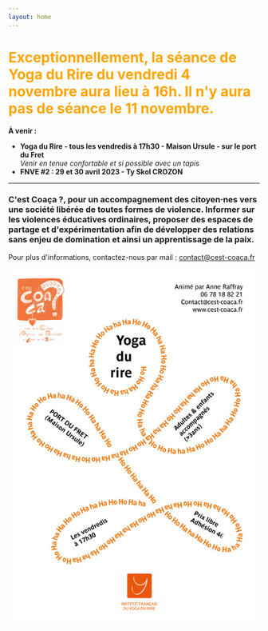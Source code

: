 ```yaml
---
layout: home
---
```

<font color=orange>
<h1> Exceptionnellement, la séance de Yoga du Rire du vendredi 4 novembre aura lieu à 16h. Il n'y aura pas de séance le 11 novembre.</h1>
</font>

**À venir :**
- **Yoga du Rire - tous les vendredis à 17h30 - Maison Ursule - sur le port du Fret**  
*Venir en tenue confortable  et si possible avec un tapis*
- **FNVE #2 : 29 et 30 avril 2023 - Ty Skol CROZON**

*******

### **C'est Coaça ?**, pour un accompagnement des citoyen·nes vers une société libérée de toutes formes de violence. Informer sur les violences éducatives ordinaires, proposer des espaces de partage et d'expérimentation afin de développer des relations sans enjeu de domination et ainsi un apprentissage de la paix.

Pour plus d'informations, contactez-nous par mail : <a href="mailto:contact@cest-coaca.fr">contact@cest-coaca.fr</a>


<center><img class="fit-picture" src="./assets/img/affiche-yoga-du-rire.jpg"
     alt="Affiche Yoga du Rire"></center>
